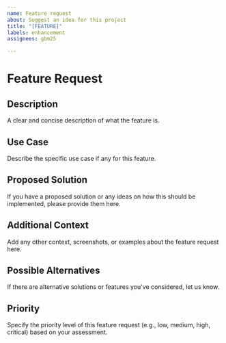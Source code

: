 ```yaml
---
name: Feature request
about: Suggest an idea for this project
title: "[FEATURE]"
labels: enhancement
assignees: gbm25

---
```


# Feature Request

## Description
A clear and concise description of what the feature is.

## Use Case
Describe the specific use case if any for this feature.

## Proposed Solution
If you have a proposed solution or any ideas on how this should be implemented, please provide them here.

## Additional Context
Add any other context, screenshots, or examples about the feature request here.

## Possible Alternatives
If there are alternative solutions or features you've considered, let us know.

## Priority
Specify the priority level of this feature request (e.g., low, medium, high, critical) based on your assessment.
